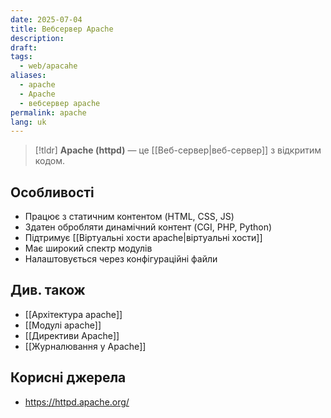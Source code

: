 ```yaml
---
date: 2025-07-04
title: Вебсервер Apache
description: 
draft: 
tags:
  - web/apacahe
aliases:
  - apache
  - Apache
  - вебсервер apache
permalink: apache
lang: uk
---
```


> [!tldr]
> **Apache (httpd)** — це [[Веб-сервер|веб-сервер]] з відкритим кодом.

## Особливості

- Працює з статичним контентом (HTML, CSS, JS)
- Здатен обробляти динамічний контент (CGI, PHP, Python)
- Підтримує [[Віртуальні хости apache|віртуальні хости]]
- Має широкий спектр модулів
- Налаштовується через конфігураційні файли

## Див. також

- [[Архітектура apache]]
- [[Модулі apache]]
- [[Директиви Apache]]
- [[Журналювання у Apache]]

## Корисні джерела

- https://httpd.apache.org/